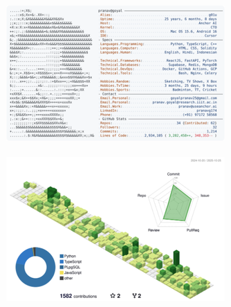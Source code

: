 <p align="center" >
  <picture>
    <source media="(prefers-color-scheme: dark)" srcset="https://raw.githubusercontent.com/Pranav174/Pranav174/main/dark_mode.svg">
    <img alt="Pranav Goyal's GitHub Profile README" src="https://raw.githubusercontent.com/Pranav174/Pranav174/main/light_mode.svg">
  </picture>
  <br/>
  <br/>
  <br/>
  <picture>
	  <source media="(prefers-color-scheme: dark)"  srcset="https://raw.githubusercontent.com/Pranav174/Pranav174/main/profile-3d-contrib/night.svg" />
	  <source media="(prefers-color-scheme: light)" srcset="https://raw.githubusercontent.com/Pranav174/Pranav174/main/profile-3d-contrib/day.svg" />
	  <img alt="github profile contributions chart"    src="https://raw.githubusercontent.com/Pranav174/Pranav174/main/profile-3d-contrib/day.svg" />
	</picture>
</p>